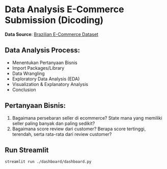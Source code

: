 # Data Analysis E-Commerce Submission (Dicoding)

**Data Source**: [Brazilian E-Commerce Dataset](https://www.kaggle.com/datasets/olistbr/brazilian-ecommerce)

## Data Analysis Process:
- Menentukan Pertanyaan Bisnis
- Import Packages/Library
- Data Wrangling
- Exploratory Data Analysis (EDA)
- Visualization & Explanatory Analysis
- Conclusion

## Pertanyaan Bisnis:
1. Bagaimana persebaran seller di ecommerce? State mana yang memiliki seller paling banyak dan paling sedikit?
2. Bagaimana score review dari customer? Berapa score tertinggi, terendah, serta rata-rata dari review customer?

## Run Streamlit
```streamlit run ./dashboard/dashboard.py```
